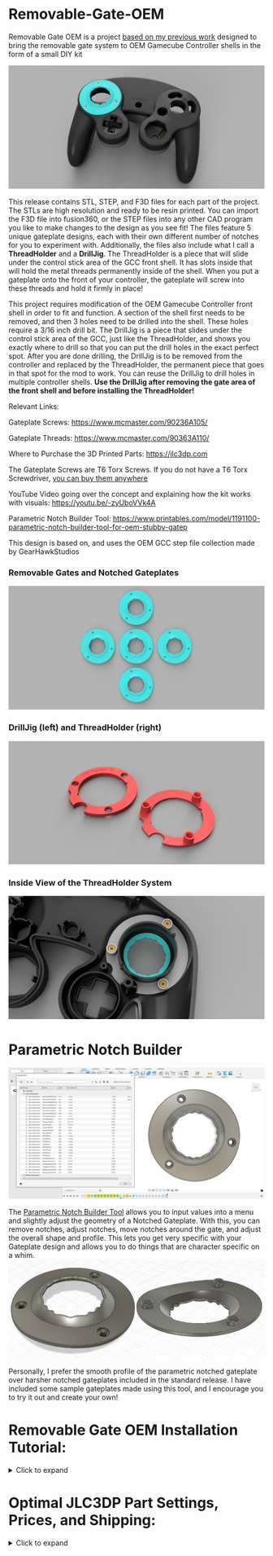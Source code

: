 # Removable-Gate-OEM

Removable Gate OEM is a project [based on my previous work](https://github.com/sean44104/Removable-Gate-GCC) designed to bring the removable gate system to OEM Gamecube Controller shells in the form of a small DIY kit

![image](https://raw.githubusercontent.com/sean44104/Removable-Gate-OEM/main/Images/image1.PNG)

This release contains STL, STEP, and F3D files for each part of the project. The STLs are high resolution and ready to be resin printed. You can import the F3D file into fusion360, or the STEP files into any other CAD program you like to make changes to the design as you see fit! The files feature 5 unique gateplate designs, each with their own different number of notches for you to experiment with. Additionally, the files also include what I call a **ThreadHolder** and a **DrillJig**. The ThreadHolder is a piece that will slide under the control stick area of the GCC front shell. It has slots inside that will hold the metal threads permanently inside of the shell. When you put a gateplate onto the front of your controller, the gateplate will screw into these threads and hold it firmly in place!

This project requires modification of the OEM Gamecube Controller front shell in order to fit and function. A section of the shell first needs to be removed, and then 3 holes need to be drilled into the shell. These holes require a 3/16 inch drill bit. The DrillJig is a piece that slides under the control stick area of the GCC, just like the ThreadHolder, and shows you exactly where to drill so that you can put the drill holes in the exact perfect spot. After you are done drilling, the DrillJig is to be removed from the controller and replaced by the ThreadHolder, the permanent piece that goes in that spot for the mod to work. You can reuse the DrillJig to drill holes in multiple controller shells. **Use the DrillJig after removing the gate area of the front shell and before installing the ThreadHolder!**

Relevant Links:

Gateplate Screws: https://www.mcmaster.com/90236A105/

Gateplate Threads: https://www.mcmaster.com/90363A110/

Where to Purchase the 3D Printed Parts: https://jlc3dp.com

The Gateplate Screws are T6 Torx Screws. If you do not have a T6 Torx Screwdriver, [you can buy them anywhere](https://www.amazon.com/Screwdriver-TECKMAN-Controller-Mainboard-Electronic/dp/B08998GX65/ref=asc_df_B08998GX65)

YouTube Video going over the concept and explaining how the kit works with visuals:
https://youtu.be/-zyUboVVk4A

Parametric Notch Builder Tool: https://www.printables.com/model/1191100-parametric-notch-builder-tool-for-oem-stubby-gatep

This design is based on, and uses the OEM GCC step file collection made by GearHawkStudios

### Removable Gates and Notched Gateplates
![image](https://raw.githubusercontent.com/sean44104/Removable-Gate-OEM/main/Images/image2.png)

### DrillJig (left) and ThreadHolder (right)
![image](https://raw.githubusercontent.com/sean44104/Removable-Gate-OEM/main/Images/image3.png)

### Inside View of the ThreadHolder System
![image](https://raw.githubusercontent.com/sean44104/Removable-Gate-OEM/main/Images/t11.png)

# Parametric Notch Builder
![image](https://raw.githubusercontent.com/sean44104/Removable-Gate-OEM/main/Images/pnb1.png)

The [Parametric Notch Builder Tool](https://www.printables.com/model/1191100-parametric-notch-builder-tool-for-oem-stubby-gatep) allows you to input values into a menu and slightly adjust the geometry of a Notched Gateplate. With this, you can remove notches, adjust notches, move notches around the gate, and adjust the overall shape and profile. This lets you get very specific with your Gateplate design and allows you to do things that are character specific on a whim.
![image](https://raw.githubusercontent.com/sean44104/Removable-Gate-OEM/main/Images/pgp.png)

Personally, I prefer the smooth profile of the parametric notched gateplate over harsher notched gateplates included in the standard release. I have included some sample gateplates made using this tool, and I encourage you to try it out and create your own!

# Removable Gate OEM Installation Tutorial:
<details>
  <summary>Click to expand</summary>

# Step 1
The first thing you need to do is remove the gate material from the front shell. Remove the entire lifted circular section of the control stick gate, shown here in green. Cut off the entire lifted dome until it is flat with the rest of the front shell's surface. You can use a dremel to cut it off and then sand down the excess. Do not go deep into the shell, remove any of the inside, or take out the cylinder that extends down into the shell. Here is a front and side profile of what is to be removed:
![image](https://raw.githubusercontent.com/sean44104/Removable-Gate-OEM/main/Images/t1.png)
![image](https://raw.githubusercontent.com/sean44104/Removable-Gate-OEM/main/Images/t2.png)

**Your shell should look like this after you are finished**
![image](https://raw.githubusercontent.com/sean44104/Removable-Gate-OEM/main/Images/t3.png)
![image](https://raw.githubusercontent.com/sean44104/Removable-Gate-OEM/main/Images/t4.png)

# Step 2
Next, you are going to use the DrillJig. Slide the jig into the back of the front shell so that the curved side is going down into the controller and the flat side is facing up as shown. Now, use a 3/16 inch drill bit to remove the material shown here in green:
![image](https://raw.githubusercontent.com/sean44104/Removable-Gate-OEM/main/Images/t6.png)

Once you are finished drilling it should look like this:
![image](https://raw.githubusercontent.com/sean44104/Removable-Gate-OEM/main/Images/t5.png)
![image](https://raw.githubusercontent.com/sean44104/Removable-Gate-OEM/main/Images/t6b.png)

Here is a view from the other side:
![image](https://raw.githubusercontent.com/sean44104/Removable-Gate-OEM/main/Images/t7.png)
![image](https://raw.githubusercontent.com/sean44104/Removable-Gate-OEM/main/Images/t8.png)

# Step 3
Now, you are going to install the ThreadHolder. Remove the DrillJig from the controller shell and apply a small amount of glue to the flat top surface of the ThreadHolder. Then, you are going to slide it into the back of the front shell, just like the DrillJig, shown here:
![image](https://raw.githubusercontent.com/sean44104/Removable-Gate-OEM/main/Images/t9.png)
![image](https://raw.githubusercontent.com/sean44104/Removable-Gate-OEM/main/Images/t9b.png)

Make sure to firmly press the ThreadHolder in and push it down so that the entire piece makes good contact with the back of the controller front shell

# Step 4
Take your [thread pieces](https://www.mcmaster.com/90363a110/) and push them into the containers of the ThreadHolder until they are all the way in, as shown. This may be a tight friction fit, so you can use a screwdriver to push them in by applying pressure to the center of the thread piece.
![image](https://raw.githubusercontent.com/sean44104/Removable-Gate-OEM/main/Images/t10.png)

These thread pieces are designed to expand out when [the screw](https://www.mcmaster.com/90236A105/) is threaded inside of them, embedding themselves into the ThreadHolder and locking them inside of there permanently. I recommend that for the first time, you put the screws in upside-down like so. This way the threads can be expanded securely and will not fall out.
![image](https://raw.githubusercontent.com/sean44104/Removable-Gate-OEM/main/Images/t10b.png)

# Step 5
You are basically done now! Remove the upside-down screws from their thread pieces. The front shell is complete. You can now take a Gateplate and place it onto the front face of your Gamecube Controller front shell. It has three pegs underneath it, which will slot nicely into the holes that you drilled. Now, just insert a screw into each of the three holes on the gateplate surface and they will go through the gateplate, through the front shell, and thread into the metal inserts inside of the ThreadHolder. It will look like this when you are done and everything is fully installed:
![image](https://raw.githubusercontent.com/sean44104/Removable-Gate-OEM/main/Images/t10c.PNG)
![image](https://raw.githubusercontent.com/sean44104/Removable-Gate-OEM/main/Images/t11.png)

Now, you can assemble your controller. You will be able to remove and attach gateplates onto your controller while it is fully assembled. You do not have to take the controller apart whatsoever to remove or swap out a gateplate. Simply unscrew the Gateplate, remove the screws, and pull the Gateplate out.
![image](https://raw.githubusercontent.com/sean44104/Removable-Gate-OEM/main/Images/t12.PNG)

The internal parts will stay in place and not fall out. Happy Modding!
</details>

# Optimal JLC3DP Part Settings, Prices, and Shipping:
<details>
  <summary>Click to expand</summary>

## Gateplates
![image](https://raw.githubusercontent.com/sean44104/Removable-Gate-OEM/main/Images/jlc1.png)

8001 Transparent Oil Spray is the best material for the Gateplate because of its high hardness, low friction, and good dimensional stability. A Gateplate made of this material will feel the smoothest when it touches your control stick and most OEM ABS Plastic-like. It will be more consistent and have a more perfect shape than something like Black Resin. 8001 Transparent Oil Spray Resin does have an issue where it is slightly thicker than the rest of the materials. For this reason, I do not recommend it for internal parts where tolerances and clearance are a priority. But for the external Gateplate, its perfect.

## ThreadHolder
![image](https://raw.githubusercontent.com/sean44104/Removable-Gate-OEM/main/Images/jlc2.png)

LEDO 6060 is the least expensive resin on the website. It does not have the smoothness of 8001 Transparent Oil Spray or the highly detailed and accurate surface finish of Black Resin, but it is more dimensionally stable than Black Resin and does not have the extra thickness issue that 8001 has. For a precise part like the ThreadHolder, that also wont be seen from the outside very much at all, I believe LEDO 6060 is the best choice.

## DrillJig
![image](https://raw.githubusercontent.com/sean44104/Removable-Gate-OEM/main/Images/jlc3.png)

I choose LEDO 6060 resin for the DrillJig for pretty much the same reason as I chose it for the ThreadHolder. The DrillJig is the only temporary piece in this kit. It is used to accurately drill your holes, and then it is either discarded or used again to make multiple shells. Because of this, it's material matters the least. Also, because of the DrillJig's completely flat surface, you could probably FDM print this part as well!

## Other Parts

While not explicitly part of this project, I do want to point out that *generally* the best and safest resin to print something in is actually Black Resin or JLC Black Resin. This resin type is smooth to the touch and has very high "resolution". It has a detailed, smooth, accurate surface that is much better than something like LEDO 6060. For general parts, such as buttons, shells, stick bases, or other small detailed parts, Black Resin is generally the way to go. If you want to guarantee that the part you order is MOST similar to the STL file that you designed and submitted, you should usually order parts in JLC Black Resin.

## Shipping

While you may notice that the prices for these individual parts can be very inexpensive, keep in mind that the shipping is usually where the majority of the cost is going to come from. While JLC3DP shipping can be relatively expensive, this does not mean that it is bad or that your parts will take months to get to you. From my experience, it takes about 2-3 weeks for an order to go from shipped to delivered. Usually around 10 days. Below are some prices and shipping estimates from JLC3DP. I would consider their information to be accurate. Even with the shipping cost included, you can obtain all of the 3D printed the parts needed for this kit for only about $20 - $30

<details>
  <summary>Click to expand</summary>

![image](https://raw.githubusercontent.com/sean44104/Removable-Gate-OEM/main/Images/jlc4.png)
![image](https://raw.githubusercontent.com/sean44104/Removable-Gate-OEM/main/Images/jlc5.png)
![image](https://raw.githubusercontent.com/sean44104/Removable-Gate-OEM/main/Images/jlc6.png)
![image](https://raw.githubusercontent.com/sean44104/Removable-Gate-OEM/main/Images/jlc7.png)
![image](https://raw.githubusercontent.com/sean44104/Removable-Gate-OEM/main/Images/jlc8.png)
![image](https://raw.githubusercontent.com/sean44104/Removable-Gate-OEM/main/Images/jlc9.png)
</details>

</details>